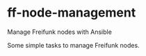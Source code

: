 # ff-node-management
Manage Freifunk nodes with Ansible

Some simple tasks to manage Freifunk nodes.
